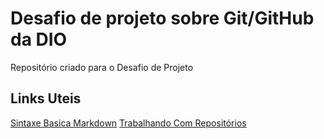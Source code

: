 # Desafio de projeto sobre Git/GitHub da DIO
Repositório criado para o Desafio de Projeto

## Links Uteis
[Sintaxe Basica Markdown](https://www.markdownguide.org/basic-syntax) 
[Trabalhando Com Repositórios](https://womakerscode.gitbook.io/desvendando-git-e-github/ciclo-de-vida-basico/criando-um-repositorio)
